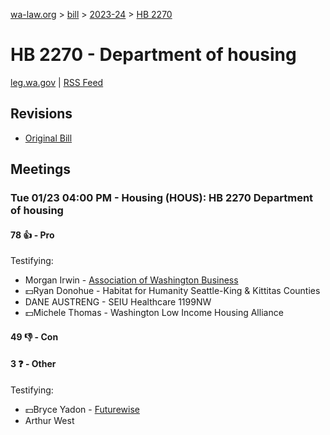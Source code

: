 [wa-law.org](/) > [bill](/bill/) > [2023-24](/bill/2023-24/) > [HB 2270](/bill/2023-24/hb/2270/)

# HB 2270 - Department of housing
[leg.wa.gov](https://app.leg.wa.gov/billsummary?BillNumber=2270&Year=2023&Initiative=false) | [RSS Feed](./rss.xml)

## Revisions
* [Original Bill](1/)

## Meetings
### Tue 01/23 04:00 PM - Housing (HOUS): HB 2270 Department of housing
#### 78 👍 - Pro
Testifying:
* Morgan Irwin - [Association of Washington Business](/org/association_of_washington_business/)
* 💵Ryan Donohue - Habitat for Humanity Seattle-King & Kittitas Counties
* DANE AUSTRENG - SEIU Healthcare 1199NW
* 💵Michele Thomas - Washington Low Income Housing Alliance

#### 49 👎 - Con

#### 3 ❓ - Other
Testifying:
* 💵Bryce Yadon - [Futurewise](/org/futurewise/)
* Arthur West
